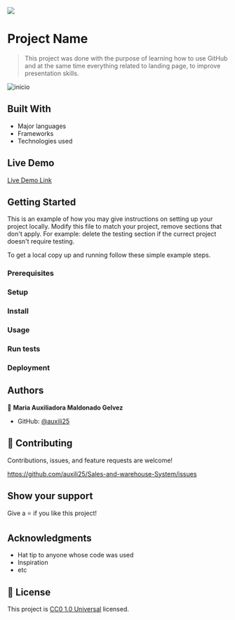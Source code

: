![](https://img.shields.io/badge/Uneweb-blue)

# Project Name

> This project was done with the purpose of learning how to use GitHub and at the same time everything related to landing page, to improve presentation skills.

![inicio](https://github.com/auxili25/Sales-and-warehouse-System/assets/158069399/f04547ac-57a9-49d2-b335-a4cf99734d9a)






## Built With

- Major languages
- Frameworks
- Technologies used

## Live Demo

[Live Demo Link](https://auxili25.github.io/Sales-and-warehouse-System/)


## Getting Started

This is an example of how you may give instructions on setting up your project locally. Modify this file to match your project, remove sections that don't apply. For example: delete the testing section if the currect project doesn't require testing.

To get a local copy up and running follow these simple example steps.


### Prerequisites

### Setup

### Install

### Usage

### Run tests

### Deployment



## Authors

👤  **Maria Auxiliadora Maldonado Gelvez**

- GitHub: [@auxili25](https://github.com/auxili25)


## 🤝 Contributing

Contributions, issues, and feature requests are welcome!

https://github.com/auxili25/Sales-and-warehouse-System/issues

## Show your support

Give a ⭐️ if you like this project!

## Acknowledgments

- Hat tip to anyone whose code was used
- Inspiration
- etc

## 📝 License

This project is [CC0 1.0 Universal](LICENSE) licensed.
